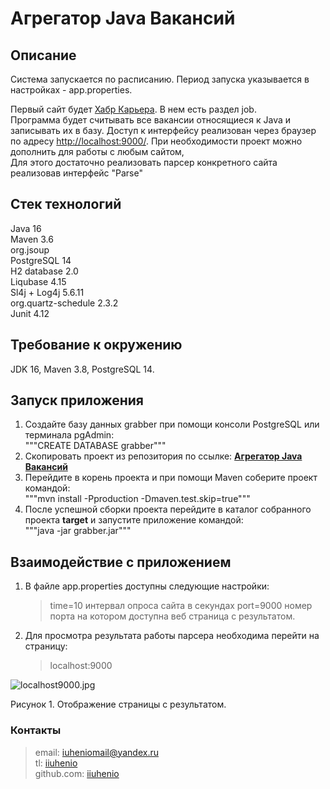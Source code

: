 # Агрегатор Java Вакансий

## Описание

Система запускается по расписанию.
Период запуска указывается в настройках - app.properties.

Первый сайт будет [Хабр Карьера](https://career.habr.com/vacancies/java_developer). В нем есть раздел job. <br>
Программа будет считывать все вакансии относящиеся к Java и записывать их в базу.
Доступ к интерфейсу реализован через браузер по адресу [http://localhost:9000/](http://localhost:9000).
При необходимости проект можно дополнить для работы с любым сайтом, <br>
Для этого достаточно реализовать парсер конкретного сайта реализовав интерфейс "Parse"

## Стек технологий

Java 16 <br>
Maven 3.6 <br>
org.jsoup <br>
PostgreSQL 14 <br>
H2 database 2.0 <br>
Liqubase 4.15 <br>
Sl4j + Log4j 5.6.11 <br>
org.quartz-schedule 2.3.2 <br>
Junit 4.12 <br>

## Требование к окружению

JDK 16, Maven 3.8, PostgreSQL 14.

## Запуск приложения

1. Создайте базу данных grabber при помощи консоли PostgreSQL или терминала pgAdmin:<br>
   """CREATE DATABASE grabber"""
2. Скопировать проект из репозитория по ссылке:
   <a href=https://git@github.com:iiuhenio/job4j_grabber.git><b>Агрегатор Java Вакансий</b></a>
3. Перейдите в корень проекта и при помощи Maven соберите проект командой:<br>
   """mvn install -Pproduction -Dmaven.test.skip=true"""
4. После успешной сборки проекта перейдите в каталог собранного проекта <b>target</b> и запустите приложение
   командой:<br>
   """java -jar grabber.jar"""

## Взаимодействие с приложением

1. В файле app.properties доступны следующие настройки:
   > time=10 интервал опроса сайта в секундах
   > port=9000 номер порта на котором доступна веб страница с результатом.
2. Для просмотра результата работы парсера необходима перейти на страницу:
   > localhost:9000

![localhost9000.jpg](img%2Flocalhost9000.jpg) <br>

Рисунок 1. Отображение страницы с результатом.

### Контакты

> email: [iuheniomail@yandex.ru](mailto:iuheniomail@yandex.ru) <br>
> tl: [iiuhenio](https://t.me/iiuhenio) <br>
> github.com: [iiuhenio](https://github.com/iiuhenio)
